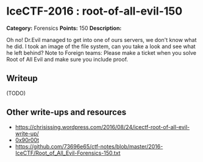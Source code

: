 # IceCTF-2016 : root-of-all-evil-150

**Category:** Forensics
**Points:** 150
**Description:**

Oh no! Dr.Evil managed to get into one of ours servers, we don't know what he did. I took an image of the file system, can you take a look and see what he left behind? Note to Foreign teams: Please make a ticket when you solve Root of All Evil and make sure you include proof.

## Writeup

(TODO)

## Other write-ups and resources

* https://chrisissing.wordpress.com/2016/08/24/icectf-root-of-all-evil-write-up/
* [0x90r00t](https://0x90r00t.com/2016/08/26/icectf-2016-forensics-150-root-of-all-evil-write-up/)
* https://github.com/73696e65/ctf-notes/blob/master/2016-IceCTF/Root_of_All_Evil-Forensics-150.txt
